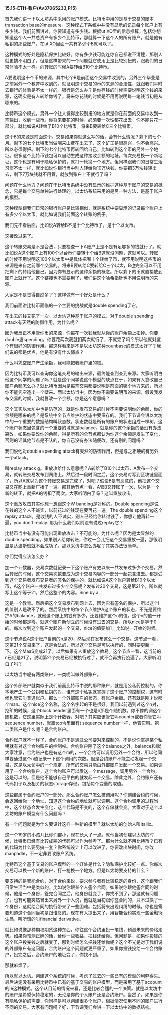 **15.15-ETH-账户(Av37065233,P15)**

首先我们讲一下以太坊系中采用的账户模式。比特币中用的是基于交易的账本transaction
base的measure。这种模式下系统中并没有显示的记录每个账户上有多少钱。我们前面讲过，你要知道有多少钱。根据ut
XO里的信息推算，包括你想知道这个人一共总资产有多少个比特币，那就算一下这个人的所有账户，就是他有私钥的那些账户，在ut
XO里面一共有多少个B就可以了。

这种模式的好处是隐私保护比较好。你有多少钱可能连你自己都说不清楚，那别人就更搞不明白了。但是这样带来的一个问题就它使用上是比较别扭的，跟我们的日常体验不太一样。向转账的时候A要转给B10个比特币。

A要说明这十个币的来源，其中七个B是前面这个交易中收到的，另外三个毕业是之前另外一个教育中收到的。就证明这个交易的币的来源的合法性，就跟我们平时去银行的体验是不太一样的。银行是怎么办？是你存钱的时候需要说明这个钱的来源，这确实是有人转给你钱了，将来你花钱的时候是不用再说明每一笔钱当初是从哪来的。

比特币这个模式，另外一个让人觉得比较别扭的地方就是你在前面的交易中收到一笔输出，收到一些币。你将来要花的时候，必须要一次性都花出去，你不能只花一部分，就比如说A转给了B10个比特币。将来B要转给C三个比特币。

这个B的来源是前面这个。交易如果你就这么写的话，会有什么情况？剩下的七个月。剩下的七个比特币当做喘来山费花出去了，这个矿工是很高兴，你不会高兴。所以必须得把。剩下的七个比特币再转回给自己，比如转到这个币的另外一个地址。很多这个比特币钱包可以自动生成这种接收余额的地址。每次交易换一个新地址，这个也是有利于隐私保护的，就打一枪换一个地方。但同样跟我们的日常生活习惯不太一样，就比如说你银行当中别人转给你10万块钱，你要把3万块钱转出去，剩下7万块钱就不用管，就放到账户上不就行了吗？

问题在什么地方？问题在于比特币系统中没有显示的维护这种基于账户的交易的概念，它是每个交易单独进行处理的。以太坊系统采用的是另一种方法，是基于账户的模型。

这种模型跟我们日常的银行账户是比较相似，就是系统中要显示的记录每个账户上有多少个以太币。就比如说我们前面这个转账的例子。

我们先不看后面，比如说A转给B不是十个比特币了，是十个以太币。

这接改过来了。

这个转账交易是不是合法，只要检查一下A账户上是不是有足够多的钱就行了。就比如说A这个账户上有100个以台币们要转十个给B这就没问题，这就可以。转账的时候不用说明这100个以太币中是具体把哪十个转给了币，就不用说明这些币的来源是来自之前哪个交易的。将来B要转给C要转给C三个以太，B也完全可以不用把剩下的转给他自己。因为你有显示的这种余额的概念。所以剩下的币就直接放到账户上就行了。这个链接也不需要用了，我们讲这个哈希指针也不用说明币的来源。

大家是不是觉得自然多了？这样做有一个好处是什么？

我们前面讲比特币面临的一个主要的挑战就是double spending了它。

花出去的钱又花了一次。以太坊这种基于账户的模式，对于double spending
attack有天然的防御作用，为什么呢？

因为我反正不用管你币的来源，你每花一次钱我就从你的账户余额上扣掉。你要double波spending，你要花两次我就扣两次就行了，不就完了吗？所以他就对这个有很好的防御作用。那这样看来是不是以太坊这种counbase的模式太好了？我们说的都是优点，他是有没有什么弱点？

什么叫凭空账户产生余额，我可能把我账户里的钱。

因为比特币我可以查询你这笔交易的输出来源，最终能查到查到来源。大家听明白他这个同学的问题了吗？就是这个同学说这个模型的缺点在于，如果有人篡改自己账户余额怎么办？就比特币因为是每笔交易都要说明是前面的哪个地方来的，所以你不能凭空造出一个壁来。而以太坊当中，因为你不需要说明币的来源，假设我发布交易的时候，我就篡改一个余额，你是这个意思吗？

这个其实以太坊中也是防范的，就是你发布交易的时候不需要说明你的余额，你的余额是哪来的呢？是系统中全节点维护的状态中要保存的。我们下节课会讲以太坊中的一个重要的数据结构叫状态数。状态数就是所有的账户的状态组成一棵树，这个账户状态里包含的一个重要的域就是balance，就是你的这个余额的话没有办法篡改。如果你要改你的余额，得是所有的全节点都认为你这个余额是发生了变化，否则的话其他节点是不认的，你自己没有办法随便改。还有别的问题吗？

我们说他对double spending
attack有天然的防御作用，但是与之相硬的有另外一个attack。

叫replay attack
g。重放攻给什么意思呢？A转给了B10个以太币，A发布一个交易，就转账交易发布到网络上。然后过一段时间之后，这个交易对写到区块链里面了，所以A就以为这个转账交易是完成了，对吧？假设B是有恶意的，他把这个交易又在网上重新广播了一遍。那其他节点一看，A管B又转账了一次，以为是一个新的转正，就把A的钱扣了两次。大家听明白了吗？这叫重放攻击。

这个重放攻击其实你想一想跟这个W banding是对称的。Double
spending是说花钱的这个人不诚实，以前花过的钱现在要再花一遍。The double
spending这个replay
attack。是收钱的人不诚实，别人已经给你转过钱了，你想让他再转一遍，you
don\'t replay. 那为什么我们以前没有说过replay它？

比特币当中有没有可能出现重放攻击？不可能的，为什么呢？因为是太显然的double
spending。如果别人给你转账，你过一会儿把这个交易重放一遍，那很明显是达波斯班就不会成功了。那以采访中怎么办呢？其实办法很简单。

你们觉得应该怎么办？

加一个计数器，交易次数就记录一下这个账户有史以来一共发布过多少个交易。然后转账的时候，这个交易次数要成为这个交易内容的一部分一起包含进去。都是受到这个交易者发布交易者的签名的保护的。就比如说A这个账户转给B10个以太币，A这个账户一共发布过多少个交易呢？发布过20个交易，这是第21个，所以就写上这个等于21。然后这整个的内容。Sine
by a.

这是一个教育。然后把这个交易发布到网上去，因为它有签名的保护，所以这个l的值别人是改不了的。然后系统中的每个节点维护A这个账户的状态，不光是要维护A的balance，就他这个账上的钱有多少，还要维护这个n的值。这个n的值一开始的时候都是零，就这个账户新创立的时候没有过去的交易，所以nice是等于0的。每次收到这个账户发起的一个交易，nice的值要加1。比如说一开始的时候。

这个节点说A这个账户当前的n是20，然后现在发布这么一个交易。这节点一看，这第21个交易来了，这是合法的，所以这个交易是可以执行的，同时要更新一下。这个MaaS变成21了。以后如果有人重放这个教易。这个节点一看，这当前的n已经是21了，说明第21个交易已经被执行过了，就不会再执行疫遍了。大家听明白了吗？

以太坊当中呢有两类账户，一类呢叫做外部账户。

这个外部账户就类似于我们前面比特币中说的那种账户，就是用公私药控制的。你本地产生一个公钥和私钥的对，谁有这个私钥就掌握了这个账户的控制权，这有时候也管它叫普通账户。那么一个外部账户的状态，有账户余额。还有就是刚才说那个man。这个nice这个名称，这个名字起的不是很好。我们以前遇到过这个n对，挖矿的时候，这个block
header里面有一个也是n那是个随机数。你不停的调这个随机数，它这里实际上是个计数器，对吧？其实应该管它叫counter或者你管它叫sequence
number，就跟tcp协里面有t sequence
number一样，他管它叫。第二类账户是什么呢？是合约账户。

合约账户就不一样了，合约账户不是通过公司要对来控制的，不是说你掌握某个私钥就有对这个合约账户的控制权。合约账户除了这个balance之外，balance和l就大家注意，合约账户也是有这个m的，一个合约可以调用另外一个合约，所以他同样要通过这个n值记录一下这个调用的次数。但是合约账户不能主动发起一个交易，这是以太访中的一个规定，所有的交易只能由外部账户发起一个交易。如果调用了一个合约账户，这个合约账户可以发送一个message，调用另外一个合约，这是可以的。但是他不能够自己平白的就发起一个交易。除此之外，合约账户还有代码扣子以及相关的状态storage存储。包括每个变量的取值。

这些都属于合约账户的一部分。那么合约账户怎么被调用呢？你创建合约的时候，会返回给你一个地址，知道这个合约的地址就可以调用。这个合约调用的过程当中，这个状态会发生变化，这个代码是不变的，这个存储就会变。大家对于这个以太坊的账户模型有什么问题吗？

有一个问题就是为什么要设计这样一种新的模型？就以太坊的创始人叫italiic。

这一个19岁的小孩儿比你们都小，现在长大了一点。就他当初创建以太坊的时候，比特币已经有比较成熟的代码可以作为参考了。那为什么就不用比特币？已有的代码为什么要另搞一套？你系统设计上可以改进了，你要改出块时间，你改manpadle，不一定非要改账户系统。

比特币这个基于交易的账户模型的一个好处是什么？隐私保护比较好一点。你每次交易可以换一个新的账户，打一枪换一个地方。但是以太坊要支持的什么？

要支持的是智能合约，对于合约来说，要求参与者有比较稳定的身份，这个跟我们日常生活当中是类似的。比如说你跟某个人签个合同。如果说你跟他签合同的时候，他是一个身份，签完合同之后，他身份就变了，你找不到了，那这就有问题了。也有可能突然冒出来另外一个人说，他就是当初跟你签合同的，只不过换了一个身份，这就给合同的执行带来了一些困难。包括将来出现纠纷的时候，你也是需要知道这个合同当初是跟谁签的。现在有人提出来了，用智能合约实现一些金融衍生品，叫所谓的叫financial
derivative。

就比如说像那种期权期货这种东西，你往这个合约里投一笔钱，预测未来的价格走势。如果你预测正确的话，给你一些收益，把钱还给你。但问题是，如果你投钱的这个账户投完钱之后就变了，那到时候怎么把钱还给你呢？这个不光是对于我们说的外部账户有这问题，合约账户这个问题就更严重了。如果你投钱投给一个合约账户，投完之后，合约账户的地址变了，你找不到。

那就麻烦了。

所以就以太坊。创建这个系统的时候，考虑了过去的一些已有的模型的利弊得失。最后决定没有采用比特币中已有的基于交易的账户模型，而是采用了基于account的le这种模式。这个从目前的情况来看，还是比较合适的一个决策。就是以太坊中的账户是希望保持稳定的，无论是你的个人账户还是合约账户。当然了，如果是你有隐私保护的需要，你同样是可以创建很多个账户，根据情况使用不同的账户进行不同的交易。大家有问题吗？好，下节课我们会讲一下以太坊中的数据结构。
